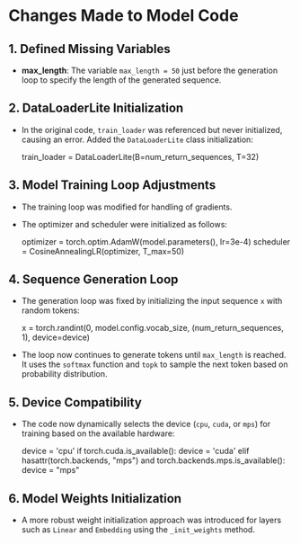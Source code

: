 
# Changes Made to Model Code

## 1. Defined Missing Variables

- **max_length**: The variable `max_length = 50` just before the generation loop to specify the length of the generated sequence.

## 2. DataLoaderLite Initialization
- In the original code, `train_loader` was referenced but never initialized, causing an error. Added the `DataLoaderLite` class initialization:
  
  train_loader = DataLoaderLite(B=num_return_sequences, T=32)
  

## 3. Model Training Loop Adjustments
- The training loop was modified for handling of gradients. 
- The optimizer and scheduler were initialized as follows:
  
  optimizer = torch.optim.AdamW(model.parameters(), lr=3e-4)
  scheduler = CosineAnnealingLR(optimizer, T_max=50)
  

## 4. Sequence Generation Loop
- The generation loop was fixed by initializing the input sequence `x` with random tokens:
  
  x = torch.randint(0, model.config.vocab_size, (num_return_sequences, 1), device=device)
  
- The loop now continues to generate tokens until `max_length` is reached. It uses the `softmax` function and `topk` to sample the next token based on probability distribution.

## 5. Device Compatibility
- The code now dynamically selects the device (`cpu`, `cuda`, or `mps`) for training based on the available hardware:
  
  device = 'cpu'
  if torch.cuda.is_available():
      device = 'cuda'
  elif hasattr(torch.backends, "mps") and torch.backends.mps.is_available():
      device = "mps"
 

## 6. Model Weights Initialization
- A more robust weight initialization approach was introduced for layers such as `Linear` and `Embedding` using the `_init_weights` method.
